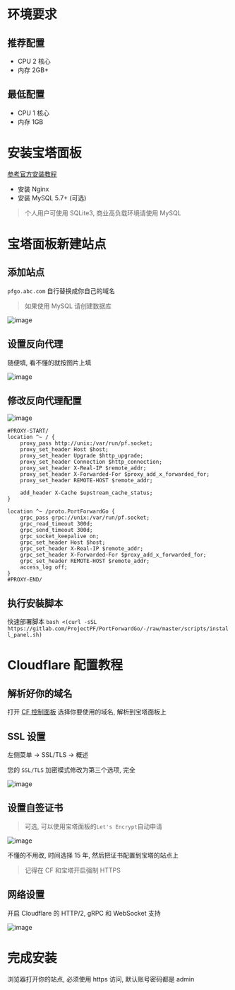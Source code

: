 # 环境要求

## 推荐配置

- CPU 2 核心
- 内存 2GB+

## 最低配置

- CPU 1 核心
- 内存 1GB

# 安装宝塔面板

[参考官方安装教程](https://www.bt.cn/new/download.html)

- 安装 Nginx
- 安装 MySQL 5.7+ (可选)

> 个人用户可使用 SQLite3, 商业高负载环境请使用 MySQL

# 宝塔面板新建站点

## 添加站点

`pfgo.abc.com` 自行替换成你自己的域名

> 如果使用 MySQL 请创建数据库

![image](uploads/e92ccdf4a90ac247e5761985ee332094/image.png)

## 设置反向代理

随便填, 看不懂的就按图片上填

![image](uploads/28a1d9202922dbb02ab7ffe26bb94a6f/image.png)

## 修改反向代理配置

![image](uploads/59e48685c04df0ebeda9089b617d425c/image.png)

```
#PROXY-START/
location ^~ / {
    proxy_pass http://unix:/var/run/pf.socket;
    proxy_set_header Host $host;
    proxy_set_header Upgrade $http_upgrade;
    proxy_set_header Connection $http_connection;
    proxy_set_header X-Real-IP $remote_addr;
    proxy_set_header X-Forwarded-For $proxy_add_x_forwarded_for;
    proxy_set_header REMOTE-HOST $remote_addr;

    add_header X-Cache $upstream_cache_status;
}

location ^~ /proto.PortForwardGo {
    grpc_pass grpc://unix:/var/run/pf.socket;
    grpc_read_timeout 300d;
    grpc_send_timeout 300d;
    grpc_socket_keepalive on;
    grpc_set_header Host $host;
    grpc_set_header X-Real-IP $remote_addr;
    grpc_set_header X-Forwarded-For $proxy_add_x_forwarded_for;
    grpc_set_header REMOTE-HOST $remote_addr;
    access_log off;
}
#PROXY-END/
```

## 执行安装脚本

快速部署脚本 `bash <(curl -sSL https://gitlab.com/ProjectPF/PortForwardGo/-/raw/master/scripts/install_panel.sh)`

# Cloudflare 配置教程

## 解析好你的域名

打开 [CF 控制面板](https://dash.cloudflare.com) 选择你要使用的域名, 解析到宝塔面板上

## SSL 设置

左侧菜单 -> SSL/TLS -> 概述

您的 `SSL/TLS` 加密模式修改为第三个选项, 完全

![image](uploads/ba9b19cf7f64e2fb82ee22166b45d0e8/image.png)

## 设置自签证书

> 可选, 可以使用宝塔面板的`Let's Encrypt`自动申请

![image](uploads/802d3b8115776d92f4f57786d1fb6579/image.png)

不懂的不用改, 时间选择 15 年, 然后把证书配置到宝塔的站点上

> 记得在 CF 和宝塔开启强制 HTTPS

## 网络设置

开启 Cloudflare 的 HTTP/2, gRPC 和 WebSocket 支持

![image](uploads/278a8d919ab1496b7e09aec0ffa69cd5/image.png)

# 完成安装

浏览器打开你的站点, 必须使用 https 访问, 默认账号密码都是 admin
